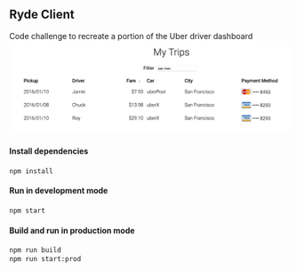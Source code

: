 ## Ryde Client
Code challenge to recreate a portion of the Uber driver dashboard
![screenshot](screenshot.png)

#### Install dependencies
```
npm install
```

#### Run in development mode
```
npm start
```

#### Build and run in production mode
```
npm run build
npm run start:prod
```
